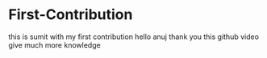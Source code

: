 # First-Contribution
this is sumit with my first contribution
hello anuj thank you this github video give much more knowledge
